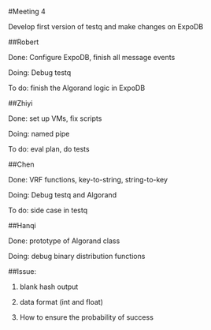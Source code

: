 #Meeting 4

Develop first version of testq and make changes on ExpoDB

##Robert

Done: Configure ExpoDB, finish all message events

Doing: Debug testq

To do: finish the Algorand logic in ExpoDB

##Zhiyi

Done: set up VMs, fix scripts

Doing: named pipe

To do: eval plan, do tests

##Chen

Done: VRF functions, key-to-string, string-to-key 

Doing: Debug testq and Algorand

To do: side case in testq

##Hanqi

Done: prototype of Algorand class

Doing: debug binary distribution functions 


##Issue:

1. blank hash output

2. data format (int and float) 

3. How to ensure the probability of success


